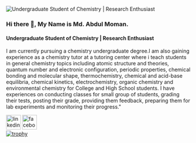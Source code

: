 ![Undergraduate Student of Chemistry | Research Enthusiast](https://media.licdn.com/dms/image/v2/D5616AQG7k3MG9n9MTQ/profile-displaybackgroundimage-shrink_350_1400/profile-displaybackgroundimage-shrink_350_1400/0/1727441448374?e=1734566400&v=beta&t=6yi5ol92P7L9dcVqBSEhmhr_4Tj2DPujiNCOeIn5LZE)

### Hi there 👋, My Name is Md. Abdul Moman.
#### Undergraduate Student of Chemistry | Research Enthusiast

I am currently pursuing a chemistry undergraduate degree.I am also gaining experience as a chemistry tutor at a tutoring center where i teach students in general chemistry topics including atomic structure and theories, quantum number and electronic configuration, periodic properties, chemical bonding and molecular shape, thermochemistry, chemical and acid-base equilibria, chemical kinetics, electrochemistry, organic chemistry and environmental chemistry for College and High School students. I have experiences on conducting classes for small group of students, grading their tests, posting their grade, providing them feedback, preparing them for lab experiments and monitoring their progress."




[<img src='https://cdn.jsdelivr.net/npm/simple-icons@3.0.1/icons/linkedin.svg' alt='linkedin' height='40'>](https://www.linkedin.com/in/md-abdul-moman/)  [<img src='https://cdn.jsdelivr.net/npm/simple-icons@3.0.1/icons/facebook.svg' alt='facebook' height='40'>](https://www.facebook.com/md.abdulmoman2002)  
[![trophy](https://github-profile-trophy.vercel.app/?username=Md-AbdulMoman)](https://github.com/ryo-ma/github-profile-trophy)
